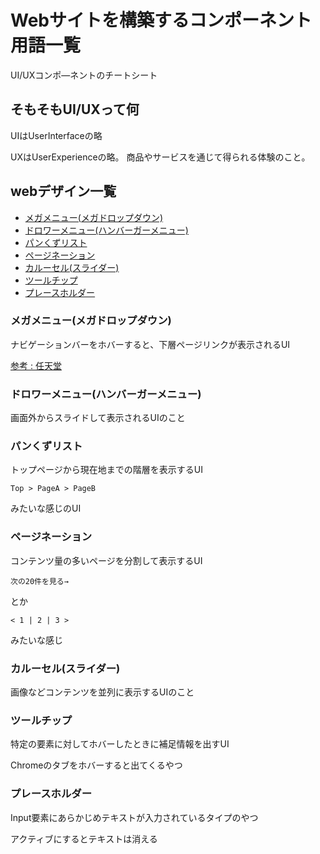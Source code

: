 # Webサイトを構築するコンポーネント用語一覧

UI/UXコンポ―ネントのチートシート

## そもそもUI/UXって何

UIはUserInterfaceの略

UXはUserExperienceの略。
商品やサービスを通じて得られる体験のこと。

## webデザイン一覧

- [メガメニュー(メガドロップダウン)](#メガメニューメガドロップダウン)
- [ドロワーメニュー(ハンバーガーメニュー)](#ドロワーメニューハンバーガーメニュ)
- [パンくずリスト](#パンくずリスト)
- [ページネーション](#ページネーション)
- [カルーセル(スライダー)](#カルーセルスライダー)
- [ツールチップ](#ツールチップ)
- [プレースホルダー](#プレースホルダー)

### メガメニュー(メガドロップダウン)

ナビゲーションバーをホバーすると、下層ページリンクが表示されるUI

[参考 : 任天堂](https://www.nintendo.co.jp/index.html)

### ドロワーメニュー(ハンバーガーメニュー)

画面外からスライドして表示されるUIのこと

### パンくずリスト

トップページから現在地までの階層を表示するUI

```
Top > PageA > PageB
```

みたいな感じのUI

### ページネーション

コンテンツ量の多いページを分割して表示するUI

```
次の20件を見る→
```

とか

```
< 1 | 2 | 3 >
```

みたいな感じ

### カルーセル(スライダー)

画像などコンテンツを並列に表示するUIのこと

### ツールチップ

特定の要素に対してホバーしたときに補足情報を出すUI

Chromeのタブをホバーすると出てくるやつ

### プレースホルダー

Input要素にあらかじめテキストが入力されているタイプのやつ

アクティブにするとテキストは消える
